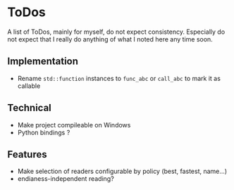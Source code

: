 # ToDos


A list of ToDos, mainly for myself, do not expect consistency. Especially do not
expect that I really do anything of what I noted here any time soon.


## Implementation

- Rename ``std::function`` instances to ``func_abc`` or ``call_abc`` to mark it
  as callable


## Technical

- Make project compileable on Windows
- Python bindings ?


## Features

- Make selection of readers configurable by policy (best, fastest, name...)
- endianess-independent reading?

